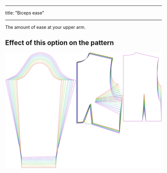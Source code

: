 ***

title: "Biceps ease"

***

The amount of ease at your upper arm.

## Effect of this option on the pattern

![This image shows the effect of this option by superimposing several variants that have a different value for this option](breanna_bicepsease_sample.svg "Effect of this option on the pattern")
